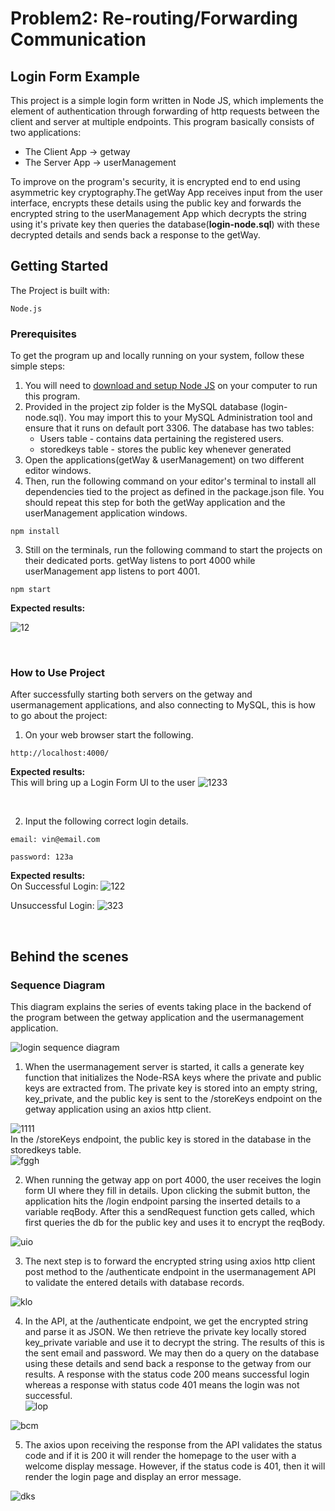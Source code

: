 # Problem2: Re-routing/Forwarding Communication
## Login Form Example
This project is a simple login form written in Node JS, which implements the element of authentication through forwarding of http requests between the client and server at multiple endpoints. This program basically consists of two applications:
  - The Client App -> getway
  - The Server App -> userManagement  
  
To improve on the program's security, it is encrypted end to end using asymmetric key cryptography.The getWay App receives input from the user interface, encrypts these details using the public key and forwards the encrypted string to the userManagement App which decrypts the string using it's private key then queries the database(**login-node.sql**) with these decrypted details and sends back a response to the getWay.

## Getting Started
The Project is built with: 
```
Node.js
```

### Prerequisites
To get the program up and locally running on your system, follow these simple steps:
1. You will need to [download and setup Node JS](https://nodejs.org/en/) on your computer to run this program.
2. Provided in the project zip folder is the MySQL database (login-node.sql). You may import this to your MySQL Administration tool and ensure that it runs on default port 3306. The database has two tables:
    - Users table - contains data pertaining the registered users.
    - storedkeys table - stores the public key whenever generated
3. Open the applications(getWay & userManagement) on two different editor windows.
4. Then, run the following command on your editor's terminal to install all dependencies tied to the project as defined in the package.json file. You should repeat this step for both the getWay application and the userManagement application windows.
```
npm install
```
3. Still on the terminals, run the following command to start the projects on their dedicated ports. getWay listens to port 4000 while userManagement app listens to port 4001.
```
npm start
```
**Expected results:**

![12](https://user-images.githubusercontent.com/65035748/150553405-d412675b-2e07-43c4-9384-0281f7be9320.png)

</br>

### How to Use Project
After successfully starting both servers on the getway and usermanagement applications, and also connecting to MySQL, this is how to go about the project:   
1. On your web browser start the following.
```
http://localhost:4000/
```
**Expected results:**   
  This will bring up a Login Form UI to the user
  ![1233](https://user-images.githubusercontent.com/65035748/150556619-71c6d494-8118-45f8-a83d-ad0bd01ac8c7.png)

</br>

2. Input the following correct login details.   
```
email: vin@email.com
```
```
password: 123a
```
**Expected results:**   
  On Successful Login: 
  ![122](https://user-images.githubusercontent.com/65035748/150558556-783939ec-9530-442c-9de5-b384c91372e0.png)
     
  Unsuccessful Login:
  ![323](https://user-images.githubusercontent.com/65035748/150559004-d11cc4e6-94b0-4512-bab1-822428d61e16.png)

</br>

## Behind the scenes
### Sequence Diagram
This diagram explains the series of events taking place in the backend of the program between the getway application and the usermanagement application.   

![login sequence diagram](https://user-images.githubusercontent.com/65035748/150589771-4e7e4168-2dfe-42d4-a026-c87ef12fc236.png)   


1. When the usermanagement server is started, it calls a generate key function that initializes the Node-RSA keys where the private and public keys are extracted from. The private key is stored into an empty string, key_private, and the public key is sent to the /storeKeys endpoint on the getway application using an axios http client.   
 
![1111](https://user-images.githubusercontent.com/65035748/150591179-af41a165-b9b1-4e70-b839-4049a7c8cc88.png)   
In the /storeKeys endpoint, the public key is stored in the database in the storedkeys table.   
![fggh](https://user-images.githubusercontent.com/65035748/150592055-c34e570c-1286-40b1-9c7f-c19b4164018d.png)   

2. When running the getway app on port 4000, the user receives the login form UI where they fill in details. Upon clicking the submit button, the application hits the /login endpoint parsing the inserted details to a variable reqBody. After this a sendRequest function gets called, which first queries the db for the public key and uses it to encrypt the reqBody.   

![uio](https://user-images.githubusercontent.com/65035748/150593035-92b3bda4-0ccd-4255-b220-97e10a6b01d6.png)   

3. The next step is to forward the encrypted string using axios http client post method to the /authenticate endpoint in the usermanagement API to validate the entered details with database records.   

![klo](https://user-images.githubusercontent.com/65035748/150593757-115910ae-9705-49ba-9f2a-6206aaa3543c.png)   

4. In the API, at the /authenticate endpoint, we get the encrypted string and parse it as JSON. We then retrieve the private key locally stored key_private variable and use it to decrypt the string. The results of this is the sent email and password. We may then do a query on the database using these details and send back a response to the getway from our results. A response with the status code 200 means successful login whereas a response with status code 401 means the login was not successful.   
![lop](https://user-images.githubusercontent.com/65035748/150594863-3b7f6cf2-b945-4673-ace4-ab03035c22a7.png)   

![bcm](https://user-images.githubusercontent.com/65035748/150595114-e9bd7bf4-58c6-434b-b2c9-80472b228e67.png)   

5. The axios upon receiving the response from the API validates the status code and if it is 200 it will render the homepage to the user with a welcome display message. However, if the status code is 401, then it will render the login page and display an error message.   

![dks](https://user-images.githubusercontent.com/65035748/150596010-c95d8a81-dab2-43dc-bdc6-42201982cdbf.png)
